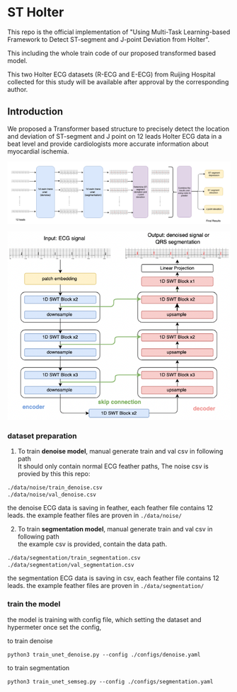 # ST Holter

This repo is the official implementation of "Using Multi-Task Learning-based Framework to Detect ST-segment and J-point Deviation from Holter". 

This including the whole train code of our proposed transformed based model. 

This two Holter ECG datasets (R-ECG and E-ECG) from Ruijing Hospital collected for this study will be available after approval by the corresponding author.

## Introduction

We proposed a Transformer based structure to precisely detect the location and deviation of ST-segment and J point on 12 leads Holter ECG data in a beat level and provide cardiologists more accurate information about myocardial ischemia.

![model_overall](model_pngs/model_overall.png)

![model_structure](model_pngs/model_structure.png)


### dataset preparation
1. To train **denoise model**, manual generate train and val csv in following path     
It should only contain normal ECG feather paths,  The noise csv is provied by this this repo:   
```
./data/noise/train_denoise.csv
./data/noise/val_denoise.csv
```
the denoise ECG data is saving in feather, each feather file contains 12 leads.
the example feather files are proven in `./data/noise/`

2. To train **segmentation model**, manual generate train and val csv in following path     
the example csv is provided, contain the data path.
```
./data/segmentation/train_segmentation.csv
./data/segmentation/val_segmentation.csv
```
 
the segmentation ECG data is saving in csv, each feather file contains 12 leads.
the example feather files are proven in `./data/segmentation/`


### train the model
the model is training with config file, which setting the dataset and hypermeter
once set the config, 

to train denoise
```
python3 train_unet_denoise.py --config ./configs/denoise.yaml
```

to train segmentation
```
python3 train_unet_semseg.py --config ./configs/segmentation.yaml
```



